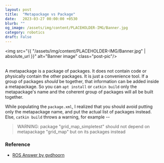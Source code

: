 ```yaml
---
layout: post
title:  "Metapackage vs Package"
date:   2023-03-27 00:00:00 +0530
blurb: ""
og_image: /assets/img/content/PLACEHOLDER-IMG/Banner.jpg
category: robotics
draft: False
---
```


<img src="{{ "/assets/img/content/PLACEHOLDER-IMG/Banner.jpg" | absolute_url }}" alt="Banner image" class="post-pic"/>
<br />
<br />

A metapackage is a package of packages. It does not contain code or physically contain the other packages. It is just a convenience tool. If a group of packages *should* be together, that information can be added inside a metapackage. So you can `apt install` or `catkin build` only the metapackage's name and the coherent group of packages will all be built together.

While populating the `package.xml`, I realized that you should avoid putting only the metapackage name, and put the actual list of packages instead. Else, `catkin build` throws a warning, for example --
> WARNING: package "grid_map_simpletest" should not depend on metapackage "grid_map" but on its packages instead

### Reference
- [ROS Answer by gvdhoorn](https://answers.ros.org/question/256493/what-is-the-benefit-of-metapackages/)
